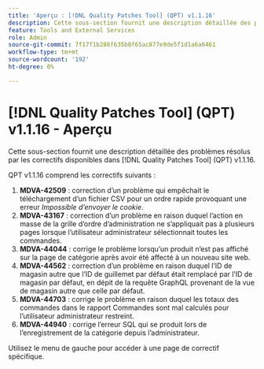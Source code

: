 ```yaml
---
title: 'Aperçu : [!DNL Quality Patches Tool] (QPT) v1.1.16'
description: Cette sous-section fournit une description détaillée des problèmes résolus par les correctifs disponibles dans [!DNL Quality Patches Tool] (QPT) v1.1.16.
feature: Tools and External Services
role: Admin
source-git-commit: 7f17f1b286f635b8f65ac877e9de5f1d1a6a6461
workflow-type: tm+mt
source-wordcount: '192'
ht-degree: 0%

---
```


# [!DNL Quality Patches Tool] (QPT) v1.1.16 - Aperçu

Cette sous-section fournit une description détaillée des problèmes résolus par les correctifs disponibles dans [!DNL Quality Patches Tool] (QPT) v1.1.16.

QPT v1.1.16 comprend les correctifs suivants :

1. **MDVA-42509** : correction d’un problème qui empêchait le téléchargement d’un fichier CSV pour un ordre rapide provoquant une erreur *Impossible d’envoyer le cookie*.
1. **MDVA-43167** : correction d’un problème en raison duquel l’action en masse de la grille d’ordre d’administration ne s’appliquait pas à plusieurs pages lorsque l’utilisateur administrateur sélectionnait toutes les commandes.
1. **MDVA-44044** : corrige le problème lorsqu’un produit n’est pas affiché sur la page de catégorie après avoir été affecté à un nouveau site web.
1. **MDVA-44562** : correction d’un problème en raison duquel l’ID de magasin autre que l’ID de guillemet par défaut était remplacé par l’ID de magasin par défaut, en dépit de la requête GraphQL provenant de la vue de magasin autre que celle par défaut.
1. **MDVA-44703** : corrige le problème en raison duquel les totaux des commandes dans le rapport Commandes sont mal calculés pour l’utilisateur administrateur restreint.
1. **MDVA-44940** : corrige l’erreur SQL qui se produit lors de l’enregistrement de la catégorie depuis l’administrateur.

Utilisez le menu de gauche pour accéder à une page de correctif spécifique.
